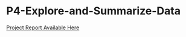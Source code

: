 # P4-Explore-and-Summarize-Data

[Project Report Available Here](http://www.mikekuehn.com/P4-Explore-and-Summarize-Data/election_wv.html)
